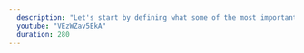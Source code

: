 ```yaml
---
  description: "Let's start by defining what some of the most important characteristics of JavaScript are."
  youtube: "VEzWZav5EkA"
  duration: 280
---
```

